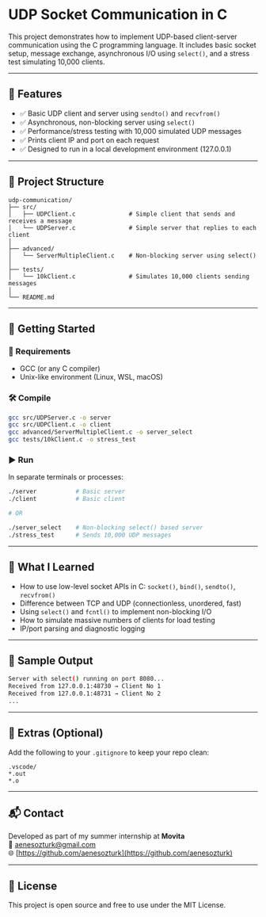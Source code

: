 # UDP Socket Communication in C

This project demonstrates how to implement UDP-based client-server communication using the C programming language. It includes basic socket setup, message exchange, asynchronous I/O using `select()`, and a stress test simulating 10,000 clients.

---

## 📌 Features

- ✅ Basic UDP client and server using `sendto()` and `recvfrom()`
- ✅ Asynchronous, non-blocking server using `select()`
- ✅ Performance/stress testing with 10,000 simulated UDP messages
- ✅ Prints client IP and port on each request
- ✅ Designed to run in a local development environment (127.0.0.1)

---

## 📁 Project Structure

```
udp-communication/
├── src/
│   ├── UDPClient.c               # Simple client that sends and receives a message
│   └── UDPServer.c               # Simple server that replies to each client
│
├── advanced/
│   └── ServerMultipleClient.c    # Non-blocking server using select()
│
├── tests/
│   └── 10kClient.c               # Simulates 10,000 clients sending messages
│
└── README.md
```

---

## 🚀 Getting Started

### 🔧 Requirements

- GCC (or any C compiler)
- Unix-like environment (Linux, WSL, macOS)

### 🛠 Compile

```bash
gcc src/UDPServer.c -o server
gcc src/UDPClient.c -o client
gcc advanced/ServerMultipleClient.c -o server_select
gcc tests/10kClient.c -o stress_test
```

### ▶️ Run

In separate terminals or processes:

```bash
./server           # Basic server
./client           # Basic client

# OR

./server_select    # Non-blocking select() based server
./stress_test      # Sends 10,000 UDP messages
```

---

## 🧠 What I Learned

- How to use low-level socket APIs in C: `socket()`, `bind()`, `sendto()`, `recvfrom()`
- Difference between TCP and UDP (connectionless, unordered, fast)
- Using `select()` and `fcntl()` to implement non-blocking I/O
- How to simulate massive numbers of clients for load testing
- IP/port parsing and diagnostic logging

---

## 🧪 Sample Output

```bash
Server with select() running on port 8080...
Received from 127.0.0.1:48730 → Client No 1
Received from 127.0.0.1:48731 → Client No 2
...
```

---

## 🧼 Extras (Optional)

Add the following to your `.gitignore` to keep your repo clean:

```
.vscode/
*.out
*.o
```

---

## 📬 Contact

Developed as part of my summer internship at **Movita**  
📧 [aenesozturk@gmail.com](mailto:aenesozturk@gmail.com)  
🌐 [https://github.com/aenesozturk](https://github.com/aenesozturk)

---

## 📝 License

This project is open source and free to use under the MIT License.
